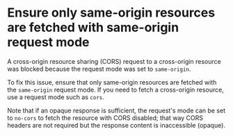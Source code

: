# Ensure only same-origin resources are fetched with same-origin request mode

A cross-origin resource sharing (CORS) request to a cross-origin resource was blocked because the request mode was set to `same-origin`.

To fix this issue, ensure that only same-origin resources are fetched with the `same-origin` request mode. If you need to fetch a cross-origin resource, use a request mode such as `cors`.

Note that if an opaque response is sufficient, the request's mode can be set to `no-cors` to fetch the resource with CORS disabled; that way CORS headers are not required but the response content is inaccessible (opaque).
